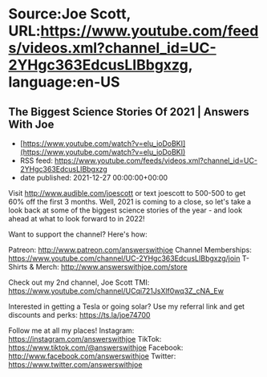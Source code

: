 # Source:Joe Scott, URL:https://www.youtube.com/feeds/videos.xml?channel_id=UC-2YHgc363EdcusLIBbgxzg, language:en-US

## The Biggest Science Stories Of 2021 | Answers With Joe
 - [https://www.youtube.com/watch?v=elu_ioDoBKI](https://www.youtube.com/watch?v=elu_ioDoBKI)
 - RSS feed: https://www.youtube.com/feeds/videos.xml?channel_id=UC-2YHgc363EdcusLIBbgxzg
 - date published: 2021-12-27 00:00:00+00:00

Visit http://www.audible.com/joescott or text joescott to 500-500 to get 60% off the first 3 months.
Well, 2021 is coming to a close, so let's take a look back at some of the biggest science stories of the year - and look ahead at what to look forward to in 2022!


Want to support the channel? Here's how:

Patreon: http://www.patreon.com/answerswithjoe
Channel Memberships: https://www.youtube.com/channel/UC-2YHgc363EdcusLIBbgxzg/join
T-Shirts & Merch: http://www.answerswithjoe.com/store

Check out my 2nd channel, Joe Scott TMI:
https://www.youtube.com/channel/UCqi721JsXlf0wq3Z_cNA_Ew

Interested in getting a Tesla or going solar? Use my referral link and get discounts and perks:
https://ts.la/joe74700

Follow me at all my places!
Instagram: https://instagram.com/answerswithjoe
TikTok: https://www.tiktok.com/@answerswithjoe
Facebook: http://www.facebook.com/answerswithjoe
Twitter: https://www.twitter.com/answerswithjoe

